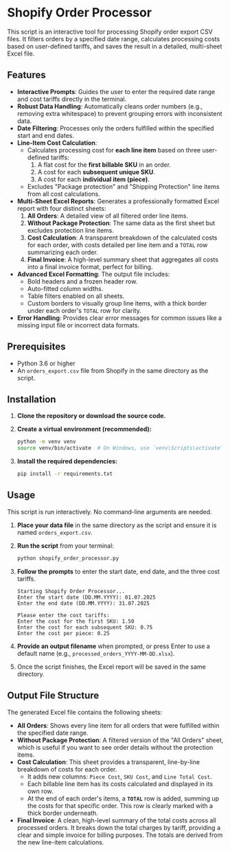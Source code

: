 # Shopify Order Processor

This script is an interactive tool for processing Shopify order export CSV files. It filters orders by a specified date range, calculates processing costs based on user-defined tariffs, and saves the result in a detailed, multi-sheet Excel file.

## Features

- **Interactive Prompts**: Guides the user to enter the required date range and cost tariffs directly in the terminal.
- **Robust Data Handling**: Automatically cleans order numbers (e.g., removing extra whitespace) to prevent grouping errors with inconsistent data.
- **Date Filtering**: Processes only the orders fulfilled within the specified start and end dates.
- **Line-Item Cost Calculation**:
    - Calculates processing cost for **each line item** based on three user-defined tariffs:
        1.  A flat cost for the **first billable SKU** in an order.
        2.  A cost for each **subsequent unique SKU**.
        3.  A cost for each **individual item (piece)**.
    - Excludes "Package protection" and "Shipping Protection" line items from all cost calculations.
- **Multi-Sheet Excel Reports**: Generates a professionally formatted Excel report with four distinct sheets:
    1.  **All Orders**: A detailed view of all filtered order line items.
    2.  **Without Package Protection**: The same data as the first sheet but excludes protection line items.
    3.  **Cost Calculation**: A transparent breakdown of the calculated costs for each order, with costs detailed per line item and a `TOTAL` row summarizing each order.
    4.  **Final Invoice**: A high-level summary sheet that aggregates all costs into a final invoice format, perfect for billing.
- **Advanced Excel Formatting**: The output file includes:
    - Bold headers and a frozen header row.
    - Auto-fitted column widths.
    - Table filters enabled on all sheets.
    - Custom borders to visually group line items, with a thick border under each order's `TOTAL` row for clarity.
- **Error Handling**: Provides clear error messages for common issues like a missing input file or incorrect data formats.

## Prerequisites

- Python 3.6 or higher
- An `orders_export.csv` file from Shopify in the same directory as the script.

## Installation

1.  **Clone the repository or download the source code.**

2.  **Create a virtual environment (recommended):**
    ```bash
    python -m venv venv
    source venv/bin/activate  # On Windows, use `venv\Scripts\activate`
    ```

3.  **Install the required dependencies:**
    ```bash
    pip install -r requirements.txt
    ```

## Usage

This script is run interactively. No command-line arguments are needed.

1.  **Place your data file** in the same directory as the script and ensure it is named `orders_export.csv`.

2.  **Run the script** from your terminal:
    ```bash
    python shopify_order_processor.py
    ```

3.  **Follow the prompts** to enter the start date, end date, and the three cost tariffs.

    ```
    Starting Shopify Order Processor...
    Enter the start date (DD.MM.YYYY): 01.07.2025
    Enter the end date (DD.MM.YYYY): 31.07.2025

    Please enter the cost tariffs:
    Enter the cost for the first SKU: 1.50
    Enter the cost for each subsequent SKU: 0.75
    Enter the cost per piece: 0.25
    ```

4.  **Provide an output filename** when prompted, or press Enter to use a default name (e.g., `processed_orders_YYYY-MM-DD.xlsx`).

5.  Once the script finishes, the Excel report will be saved in the same directory.

## Output File Structure

The generated Excel file contains the following sheets:

- **All Orders**: Shows every line item for all orders that were fulfilled within the specified date range.
- **Without Package Protection**: A filtered version of the "All Orders" sheet, which is useful if you want to see order details without the protection items.
- **Cost Calculation**: This sheet provides a transparent, line-by-line breakdown of costs for each order.
    - It adds new columns: `Piece Cost`, `SKU Cost`, and `Line Total Cost`.
    - Each billable line item has its costs calculated and displayed in its own row.
    - At the end of each order's items, a **`TOTAL`** row is added, summing up the costs for that specific order. This row is clearly marked with a thick border underneath.
- **Final Invoice**: A clean, high-level summary of the total costs across all processed orders. It breaks down the total charges by tariff, providing a clear and simple invoice for billing purposes. The totals are derived from the new line-item calculations.
